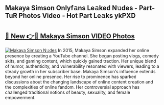 ## Makaya Simson Onlyf𝚊ns Le𝚊ked N𝚞des - Part-TuR Photos Video - Hot Part Le𝚊ks ykPXD

# <h2><a href="http://ab32719.deff.icu/?id=Makaya+Simson">🔗 New 👉🔴 Makaya Simson VIDEO Photos</a></h2>

[![Makaya Simson N𝚞des](https://i.imgur.com/rIISA9y.gif)](http://ab32719.deff.icu/?id=Makaya+Simson)
In 2015, Makaya Simson expanded her online presence by creating a YouTube channel. She began posting vlogs, comedy skits, and gaming content, which quickly gained traction. Her unique blend of humor, authenticity, and vulnerability resonated with viewers, leading to a steady growth in her subscriber base. Makaya Simson's influence extends beyond her online presence. Her rise to prominence has sparked discussions about the changing landscape of online content creation and the complexities of online fandom. Her controversial approach has challenged traditional notions of beauty, sexuality, and female empowerment.
